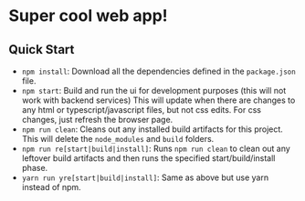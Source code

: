 # Super cool web app!

## Quick Start

* `npm install`: Download all the dependencies defined in the `package.json` file.
* `npm start`: Build and run the ui for development purposes (this will not work with backend services)
This will update when there are changes to any html or typescript/javascript files, but not css edits.  For css changes, just refresh the browser page.
* `npm run clean`: Cleans out any installed build artifacts for this project. This will delete the `node_modules` and `build` folders.
* `npm run re[start|build|install]`: Runs `npm run clean` to clean out any leftover build artifacts and then runs the specified start/build/install phase.
* `yarn run yre[start|build|install]`: Same as above but use yarn instead of npm.
